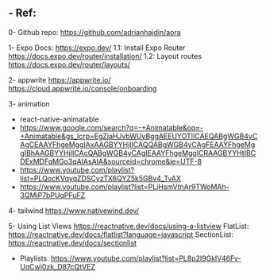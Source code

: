 ## - Ref:
0- Github repo: https://github.com/adrianhajdin/aora

1- Expo Docs:
https://expo.dev/
1.1: Install Expo Router
https://docs.expo.dev/router/installation/
1.2: Layout routes
https://docs.expo.dev/router/layouts/

2- appwrite
https://appwrite.io/
https://cloud.appwrite.io/console/onboarding

3- animation
- react-native-animatable
- https://www.google.com/search?q=-+Animatable&oq=-+Animatable&gs_lcrp=EgZjaHJvbWUyBggAEEUYOTIICAEQABgWGB4yCAgCEAAYFhgeMggIAxAAGBYYHjIICAQQABgWGB4yCAgFEAAYFhgeMggIBhAAGBYYHjIICAcQABgWGB4yCAgIEAAYFhgeMggICRAAGBYYHtIBCDExMDFqMGo3qAIAsAIA&sourceid=chrome&ie=UTF-8
- https://www.youtube.com/playlist?list=PLQocKVqyqZDSCyzTX6QYZ5k5GBv4_TvAX
- https://www.youtube.com/playlist?list=PLjHsmVtnAr9TWoMAh-3QMiP7bPUqPFuFZ

4- tailwind
https://www.nativewind.dev/

5- Using List Views
https://reactnative.dev/docs/using-a-listview
FlatList: https://reactnative.dev/docs/flatlist?language=javascript
SectionList: https://reactnative.dev/docs/sectionlist

- Playlists:
https://www.youtube.com/playlist?list=PL8p2I9GklV46Fv-UqCwj0zk_D87cQtVEZ